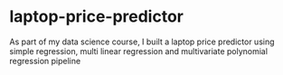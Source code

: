 # laptop-price-predictor
As part of my data science course, I built a laptop price predictor using simple regression, multi linear regression  and multivariate polynomial regression pipeline
